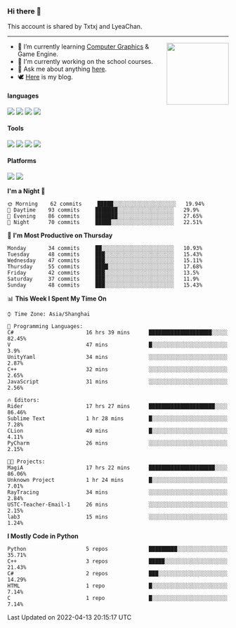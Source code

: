 ### Hi there 👋

This account is shared by Txtxj and LyeaChan.

---

<img align="right" height="141" src="https://github-readme-stats.vercel.app/api?username=txtxj&theme=tokyonight&show_icons=true&count_private=true">

- 🌱 I’m currently learning [Computer Graphics](https://github.com/txtxj/GAMES101) & Game Engine.
- 🐶 I'm currently working on the school courses.
- 💬 Ask me about anything [here](https://github.com/txtxj/txtxj/issues).
- 🕊️ [Here](https://txtxj.top) is my blog.

#### languages

![](https://img.shields.io/badge/C++-00599C?logo=cplusplus&logoColor=fff)
![](https://img.shields.io/badge/Python-3e74a2?logo=python&logoColor=fff)
![](https://img.shields.io/badge/C%23-239120?logo=csharp&logoColor=fff)
![](https://img.shields.io/badge/C-A8B9CC?logo=c&logoColor=555)


#### Tools

![](https://img.shields.io/badge/JetBrains-000000?logo=jetbrains&logoColor=fff)
![](https://img.shields.io/badge/SublimeText_3-FF9800?logo=sublimetext&logoColor=fff)
![](https://img.shields.io/badge/UE_4-0E1128?logo=unrealengine&logoColor=fff)
![](https://img.shields.io/badge/unity-FFFFFF?logo=unity&logoColor=000)

#### Platforms

![](https://img.shields.io/badge/Ubuntu_20.04-E95420?logo=ubuntu&logoColor=fff)
![](https://img.shields.io/badge/Windows_10-0078D6?logo=windows&logoColor=fff)


<!--START_SECTION:waka-->
**I'm a Night 🦉** 

```text
🌞 Morning    62 commits     █████░░░░░░░░░░░░░░░░░░░░   19.94% 
🌆 Daytime    93 commits     ███████░░░░░░░░░░░░░░░░░░   29.9% 
🌃 Evening    86 commits     ███████░░░░░░░░░░░░░░░░░░   27.65% 
🌙 Night      70 commits     █████░░░░░░░░░░░░░░░░░░░░   22.51%

```
📅 **I'm Most Productive on Thursday** 

```text
Monday       34 commits     ██░░░░░░░░░░░░░░░░░░░░░░░   10.93% 
Tuesday      48 commits     ███░░░░░░░░░░░░░░░░░░░░░░   15.43% 
Wednesday    47 commits     ███░░░░░░░░░░░░░░░░░░░░░░   15.11% 
Thursday     55 commits     ████░░░░░░░░░░░░░░░░░░░░░   17.68% 
Friday       42 commits     ███░░░░░░░░░░░░░░░░░░░░░░   13.5% 
Saturday     37 commits     ███░░░░░░░░░░░░░░░░░░░░░░   11.9% 
Sunday       48 commits     ███░░░░░░░░░░░░░░░░░░░░░░   15.43%

```


📊 **This Week I Spent My Time On** 

```text
⌚︎ Time Zone: Asia/Shanghai

💬 Programming Languages: 
C#                       16 hrs 39 mins      ████████████████████░░░░░   82.45% 
V                        47 mins             █░░░░░░░░░░░░░░░░░░░░░░░░   3.9% 
UnityYaml                34 mins             ░░░░░░░░░░░░░░░░░░░░░░░░░   2.87% 
C++                      32 mins             ░░░░░░░░░░░░░░░░░░░░░░░░░   2.65% 
JavaScript               31 mins             ░░░░░░░░░░░░░░░░░░░░░░░░░   2.56%

🔥 Editors: 
Rider                    17 hrs 27 mins      █████████████████████░░░░   86.46% 
Sublime Text             1 hr 28 mins        █░░░░░░░░░░░░░░░░░░░░░░░░   7.28% 
CLion                    49 mins             █░░░░░░░░░░░░░░░░░░░░░░░░   4.11% 
PyCharm                  26 mins             ░░░░░░░░░░░░░░░░░░░░░░░░░   2.15%

🐱‍💻 Projects: 
MagiA                    17 hrs 22 mins      █████████████████████░░░░   86.06% 
Unknown Project          1 hr 24 mins        █░░░░░░░░░░░░░░░░░░░░░░░░   7.01% 
RayTracing               34 mins             ░░░░░░░░░░░░░░░░░░░░░░░░░   2.84% 
USTC-Teacher-Email-1     26 mins             ░░░░░░░░░░░░░░░░░░░░░░░░░   2.15% 
lab3                     15 mins             ░░░░░░░░░░░░░░░░░░░░░░░░░   1.24%

```

**I Mostly Code in Python** 

```text
Python                   5 repos             █████████░░░░░░░░░░░░░░░░   35.71% 
C++                      3 repos             █████░░░░░░░░░░░░░░░░░░░░   21.43% 
C#                       2 repos             ███░░░░░░░░░░░░░░░░░░░░░░   14.29% 
HTML                     1 repo              █░░░░░░░░░░░░░░░░░░░░░░░░   7.14% 
C                        1 repo              █░░░░░░░░░░░░░░░░░░░░░░░░   7.14%

```



 Last Updated on 2022-04-13 20:15:17 UTC
<!--END_SECTION:waka-->
